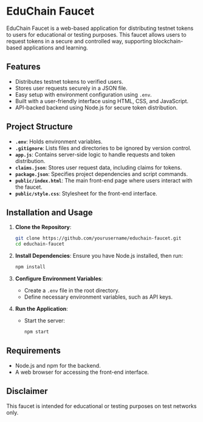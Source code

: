 # EduChain Faucet

EduChain Faucet is a web-based application for distributing testnet tokens to users for educational or testing purposes. This faucet allows users to request tokens in a secure and controlled way, supporting blockchain-based applications and learning.

## Features

- Distributes testnet tokens to verified users.
- Stores user requests securely in a JSON file.
- Easy setup with environment configuration using `.env`.
- Built with a user-friendly interface using HTML, CSS, and JavaScript.
- API-backed backend using Node.js for secure token distribution.

## Project Structure

- **`.env`**: Holds environment variables.
- **`.gitignore`**: Lists files and directories to be ignored by version control.
- **`app.js`**: Contains server-side logic to handle requests and token distribution.
- **`claims.json`**: Stores user request data, including claims for tokens.
- **`package.json`**: Specifies project dependencies and script commands.
- **`public/index.html`**: The main front-end page where users interact with the faucet.
- **`public/style.css`**: Stylesheet for the front-end interface.

## Installation and Usage

1. **Clone the Repository**:
   ```bash
   git clone https://github.com/yourusername/educhain-faucet.git
   cd educhain-faucet
   ```

2. **Install Dependencies**:
   Ensure you have Node.js installed, then run:
   ```bash
   npm install
   ```

3. **Configure Environment Variables**:
   - Create a `.env` file in the root directory.
   - Define necessary environment variables, such as API keys.

4. **Run the Application**:
   - Start the server:
     ```bash
     npm start
     ```

## Requirements

- Node.js and npm for the backend.
- A web browser for accessing the front-end interface.

## Disclaimer

This faucet is intended for educational or testing purposes on test networks only.
